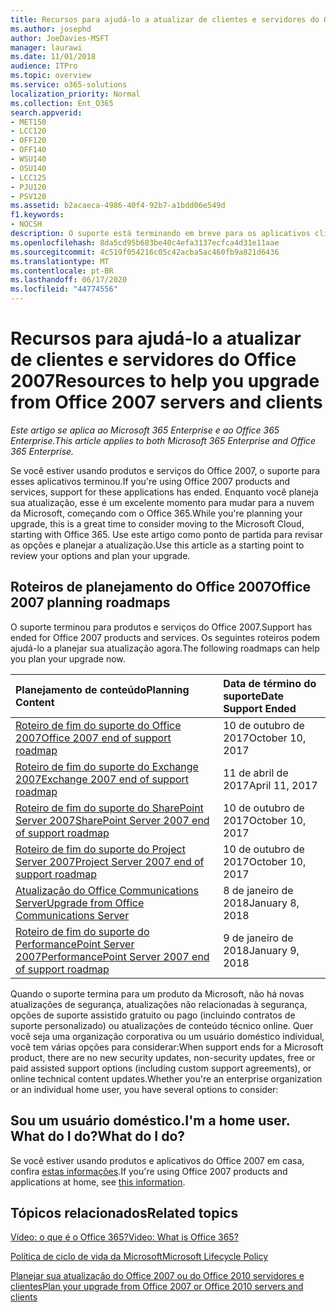 ```yaml
---
title: Recursos para ajudá-lo a atualizar de clientes e servidores do Office 2007
ms.author: josephd
author: JoeDavies-MSFT
manager: laurawi
ms.date: 11/01/2018
audience: ITPro
ms.topic: overview
ms.service: o365-solutions
localization_priority: Normal
ms.collection: Ent_O365
search.appverid:
- MET150
- LCC120
- OFF120
- OFF140
- WSU140
- OSU140
- LCC125
- PJU120
- PSV120
ms.assetid: b2acaeca-4986-40f4-92b7-a1bdd06e549d
f1.keywords:
- NOCSH
description: O suporte está terminando em breve para os aplicativos cliente e servidores do Office 2007, e os acordos de suporte personalizados não estão disponíveis. Use este artigo para começar a planejar sua atualização agora.
ms.openlocfilehash: 8da5cd95b683be40c4efa3137ecfca4d31e11aae
ms.sourcegitcommit: 4c519f054216c05c42acba5ac460fb9a821d6436
ms.translationtype: MT
ms.contentlocale: pt-BR
ms.lasthandoff: 06/17/2020
ms.locfileid: "44774556"
---
```

# <a name="resources-to-help-you-upgrade-from-office-2007-servers-and-clients"></a><span data-ttu-id="2930f-104">Recursos para ajudá-lo a atualizar de clientes e servidores do Office 2007</span><span class="sxs-lookup"><span data-stu-id="2930f-104">Resources to help you upgrade from Office 2007 servers and clients</span></span>

<span data-ttu-id="2930f-105">*Este artigo se aplica ao Microsoft 365 Enterprise e ao Office 365 Enterprise.*</span><span class="sxs-lookup"><span data-stu-id="2930f-105">*This article applies to both Microsoft 365 Enterprise and Office 365 Enterprise.*</span></span>

<span data-ttu-id="2930f-106">Se você estiver usando produtos e serviços do Office 2007, o suporte para esses aplicativos terminou.</span><span class="sxs-lookup"><span data-stu-id="2930f-106">If you're using Office 2007 products and services, support for these applications has ended.</span></span> <span data-ttu-id="2930f-107">Enquanto você planeja sua atualização, esse é um excelente momento para mudar para a nuvem da Microsoft, começando com o Office 365.</span><span class="sxs-lookup"><span data-stu-id="2930f-107">While you're planning your upgrade, this is a great time to consider moving to the Microsoft Cloud, starting with Office 365.</span></span> <span data-ttu-id="2930f-108">Use este artigo como ponto de partida para revisar as opções e planejar a atualização.</span><span class="sxs-lookup"><span data-stu-id="2930f-108">Use this article as a starting point to review your options and plan your upgrade.</span></span>
      
## <a name="office-2007-planning-roadmaps"></a><span data-ttu-id="2930f-109">Roteiros de planejamento do Office 2007</span><span class="sxs-lookup"><span data-stu-id="2930f-109">Office 2007 planning roadmaps</span></span>
  
<span data-ttu-id="2930f-110">O suporte terminou para produtos e serviços do Office 2007.</span><span class="sxs-lookup"><span data-stu-id="2930f-110">Support has ended for Office 2007 products and services.</span></span> <span data-ttu-id="2930f-111">Os seguintes roteiros podem ajudá-lo a planejar sua atualização agora.</span><span class="sxs-lookup"><span data-stu-id="2930f-111">The following roadmaps can help you plan your upgrade now.</span></span>

|<span data-ttu-id="2930f-112">**Planejamento de conteúdo**</span><span class="sxs-lookup"><span data-stu-id="2930f-112">**Planning Content**</span></span>|<span data-ttu-id="2930f-113">**Data de término do suporte**</span><span class="sxs-lookup"><span data-stu-id="2930f-113">**Date Support Ended**</span></span>|
|:-----|:-----|
|[<span data-ttu-id="2930f-114">Roteiro de fim do suporte do Office 2007</span><span class="sxs-lookup"><span data-stu-id="2930f-114">Office 2007 end of support roadmap</span></span>](https://docs.microsoft.com/DeployOffice/office-2007-end-support-roadmap) <br/> |<span data-ttu-id="2930f-115">10 de outubro de 2017</span><span class="sxs-lookup"><span data-stu-id="2930f-115">October 10, 2017</span></span>  <br/> |
|[<span data-ttu-id="2930f-116">Roteiro de fim do suporte do Exchange 2007</span><span class="sxs-lookup"><span data-stu-id="2930f-116">Exchange 2007 end of support roadmap</span></span>](exchange-2007-end-of-support.md) <br/> |<span data-ttu-id="2930f-117">11 de abril de 2017</span><span class="sxs-lookup"><span data-stu-id="2930f-117">April 11, 2017</span></span>  <br/> |
|[<span data-ttu-id="2930f-118">Roteiro de fim do suporte do SharePoint Server 2007</span><span class="sxs-lookup"><span data-stu-id="2930f-118">SharePoint Server 2007 end of support roadmap</span></span>](sharepoint-2007-end-of-support.md) <br/> |<span data-ttu-id="2930f-119">10 de outubro de 2017</span><span class="sxs-lookup"><span data-stu-id="2930f-119">October 10, 2017</span></span>  <br/> |
|[<span data-ttu-id="2930f-120">Roteiro de fim do suporte do Project Server 2007</span><span class="sxs-lookup"><span data-stu-id="2930f-120">Project Server 2007 end of support roadmap</span></span>](project-server-2007-end-of-support.md) <br/> |<span data-ttu-id="2930f-121">10 de outubro de 2017</span><span class="sxs-lookup"><span data-stu-id="2930f-121">October 10, 2017</span></span>  <br/> |
|[<span data-ttu-id="2930f-122">Atualização do Office Communications Server</span><span class="sxs-lookup"><span data-stu-id="2930f-122">Upgrade from Office Communications Server</span></span>](https://docs.microsoft.com/SkypeForBusiness/plan-your-deployment/upgrade) <br/> |<span data-ttu-id="2930f-123">8 de janeiro de 2018</span><span class="sxs-lookup"><span data-stu-id="2930f-123">January 8, 2018</span></span>  <br/> |
|[<span data-ttu-id="2930f-124">Roteiro de fim do suporte do PerformancePoint Server 2007</span><span class="sxs-lookup"><span data-stu-id="2930f-124">PerformancePoint Server 2007 end of support roadmap</span></span>](pps-2007-end-of-support.md) <br/> |<span data-ttu-id="2930f-125">9 de janeiro de 2018</span><span class="sxs-lookup"><span data-stu-id="2930f-125">January 9, 2018</span></span>  <br/> |
   
<span data-ttu-id="2930f-126">Quando o suporte termina para um produto da Microsoft, não há novas atualizações de segurança, atualizações não relacionadas à segurança, opções de suporte assistido gratuito ou pago (incluindo contratos de suporte personalizado) ou atualizações de conteúdo técnico online. Quer você seja uma organização corporativa ou um usuário doméstico individual, você tem várias opções para considerar:</span><span class="sxs-lookup"><span data-stu-id="2930f-126">When support ends for a Microsoft product, there are no new security updates, non-security updates, free or paid assisted support options (including custom support agreements), or online technical content updates.Whether you're an enterprise organization or an individual home user, you have several options to consider:</span></span>

## <a name="im-a-home-user-what-do-i-do"></a><span data-ttu-id="2930f-127">Sou um usuário doméstico.</span><span class="sxs-lookup"><span data-stu-id="2930f-127">I'm a home user.</span></span> <span data-ttu-id="2930f-128">What do I do?</span><span class="sxs-lookup"><span data-stu-id="2930f-128">What do I do?</span></span>

<span data-ttu-id="2930f-129">Se você estiver usando produtos e aplicativos do Office 2007 em casa, confira [estas informações](plan-upgrade-previous-versions-office.md#im-a-home-user-what-do-i-do).</span><span class="sxs-lookup"><span data-stu-id="2930f-129">If you're using Office 2007 products and applications at home, see [this information](plan-upgrade-previous-versions-office.md#im-a-home-user-what-do-i-do).</span></span>
     
## <a name="related-topics"></a><span data-ttu-id="2930f-130">Tópicos relacionados</span><span class="sxs-lookup"><span data-stu-id="2930f-130">Related topics</span></span>

[<span data-ttu-id="2930f-131">Vídeo: o que é o Office 365?</span><span class="sxs-lookup"><span data-stu-id="2930f-131">Video: What is Office 365?</span></span>](https://support.office.com/article/847caf12-2589-452c-8aca-1c009797678b.aspx)
  
[<span data-ttu-id="2930f-132">Política de ciclo de vida da Microsoft</span><span class="sxs-lookup"><span data-stu-id="2930f-132">Microsoft Lifecycle Policy</span></span>](https://go.microsoft.com/fwlink/?linkid=865200)

[<span data-ttu-id="2930f-133">Planejar sua atualização do Office 2007 ou do Office 2010 servidores e clientes</span><span class="sxs-lookup"><span data-stu-id="2930f-133">Plan your upgrade from Office 2007 or Office 2010 servers and clients</span></span>](plan-upgrade-previous-versions-office.md)
  

